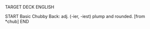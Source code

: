 TARGET DECK
ENGLISH

START
Basic
Chubby
Back: adj. (-ier, -iest) plump and rounded. [from *chub]
END
